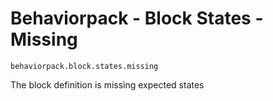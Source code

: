 # Behaviorpack - Block States - Missing

`behaviorpack.block.states.missing`

The block definition is missing expected states
